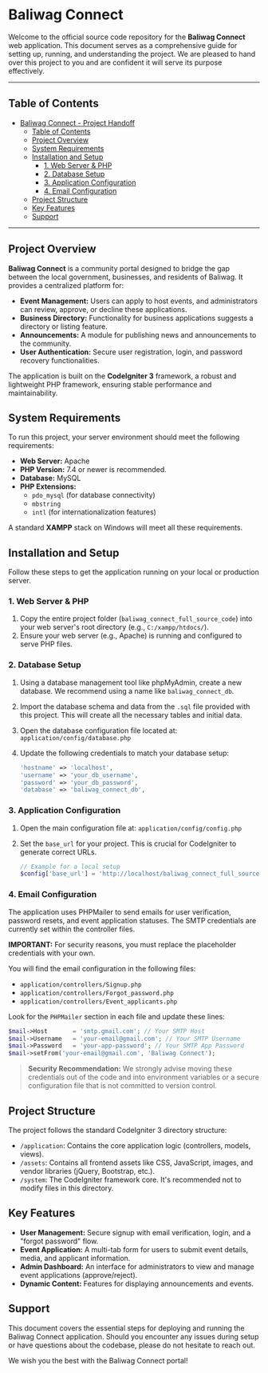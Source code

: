 # Baliwag Connect 
Welcome to the official source code repository for the **Baliwag Connect** web application. This document serves as a comprehensive guide for setting up, running, and understanding the project. We are pleased to hand over this project to you and are confident it will serve its purpose effectively.

---

## Table of Contents

- [Baliwag Connect - Project Handoff](#baliwag-connect---project-handoff)
	- [Table of Contents](#table-of-contents)
	- [Project Overview](#project-overview)
	- [System Requirements](#system-requirements)
	- [Installation and Setup](#installation-and-setup)
		- [1. Web Server \& PHP](#1-web-server--php)
		- [2. Database Setup](#2-database-setup)
		- [3. Application Configuration](#3-application-configuration)
		- [4. Email Configuration](#4-email-configuration)
	- [Project Structure](#project-structure)
	- [Key Features](#key-features)
	- [Support](#support)

---

## Project Overview

**Baliwag Connect** is a community portal designed to bridge the gap between the local government, businesses, and residents of Baliwag. It provides a centralized platform for:

- **Event Management:** Users can apply to host events, and administrators can review, approve, or decline these applications.
- **Business Directory:** Functionality for business applications suggests a directory or listing feature.
- **Announcements:** A module for publishing news and announcements to the community.
- **User Authentication:** Secure user registration, login, and password recovery functionalities.

The application is built on the **CodeIgniter 3** framework, a robust and lightweight PHP framework, ensuring stable performance and maintainability.

## System Requirements

To run this project, your server environment should meet the following requirements:

- **Web Server:** Apache 
- **PHP Version:** 7.4 or newer is recommended.
- **Database:** MySQL 
- **PHP Extensions:**
  - `pdo_mysql` (for database connectivity)
  - `mbstring`
  - `intl` (for internationalization features)

A standard **XAMPP** stack on Windows will meet all these requirements.

## Installation and Setup

Follow these steps to get the application running on your local or production server.

### 1. Web Server & PHP

1. Copy the entire project folder (`baliwag_connect_full_source_code`) into your web server's root directory (e.g., `C:/xampp/htdocs/`).
2. Ensure your web server (e.g., Apache) is running and configured to serve PHP files.

### 2. Database Setup

1. Using a database management tool like phpMyAdmin, create a new database. We recommend using a name like `baliwag_connect_db`.
2. Import the database schema and data from the `.sql` file provided with this project. This will create all the necessary tables and initial data.
3. Open the database configuration file located at:
    `application/config/database.php`
4. Update the following credentials to match your database setup:

    ```php
    'hostname' => 'localhost',
    'username' => 'your_db_username',
    'password' => 'your_db_password',
    'database' => 'baliwag_connect_db',
    ```

### 3. Application Configuration

1. Open the main configuration file at:
    `application/config/config.php`
2. Set the `base_url` for your project. This is crucial for CodeIgniter to generate correct URLs.

    ```php
    // Example for a local setup
    $config['base_url'] = 'http://localhost/baliwag_connect_full_source_code/';
    ```

### 4. Email Configuration

The application uses PHPMailer to send emails for user verification, password resets, and event application statuses. The SMTP credentials are currently set within the controller files.

**IMPORTANT:** For security reasons, you must replace the placeholder credentials with your own.

You will find the email configuration in the following files:

- `application/controllers/Signup.php`
- `application/controllers/Forgot_password.php`
- `application/controllers/Event_applicants.php`

Look for the `PHPMailer` section in each file and update these lines:

```php
$mail->Host       = 'smtp.gmail.com'; // Your SMTP Host
$mail->Username   = 'your-email@gmail.com'; // Your SMTP Username
$mail->Password   = 'your-app-password'; // Your SMTP App Password
$mail->setFrom('your-email@gmail.com', 'Baliwag Connect');
```

> **Security Recommendation:** We strongly advise moving these credentials out of the code and into environment variables or a secure configuration file that is not committed to version control.

## Project Structure

The project follows the standard CodeIgniter 3 directory structure:

- `/application`: Contains the core application logic (controllers, models, views).
- `/assets`: Contains all frontend assets like CSS, JavaScript, images, and vendor libraries (jQuery, Bootstrap, etc.).
- `/system`: The CodeIgniter framework core. It's recommended not to modify files in this directory.

## Key Features

- **User Management:** Secure signup with email verification, login, and a "forgot password" flow.
- **Event Application:** A multi-tab form for users to submit event details, media, and applicant information.
- **Admin Dashboard:** An interface for administrators to view and manage event applications (approve/reject).
- **Dynamic Content:** Features for displaying announcements and events.

## Support

This document covers the essential steps for deploying and running the Baliwag Connect application. Should you encounter any issues during setup or have questions about the codebase, please do not hesitate to reach out.

We wish you the best with the Baliwag Connect portal!
